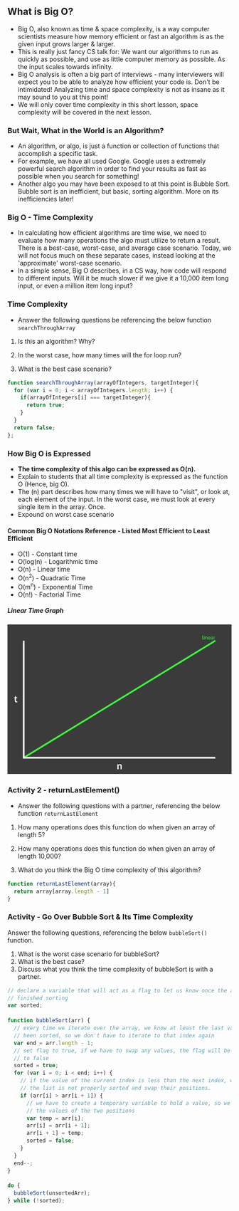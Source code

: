 ## What is Big O?
* Big O, also known as time & space complexity, is a way computer scientists measure how memory efficient or fast an algorithm is as the given input grows larger & larger.
* This is really just fancy CS talk for: We want our algorithms to run as quickly as possible, and use as little computer memory as possible. As the input scales towards infinity.
* Big O analysis is often a big part of interviews - many interviewers will expect you to be able to analyze how efficient your code is. Don't be intimidated! Analyzing time and space complexity is not as insane as it may sound to you at this point!
* We will only cover time complexity in this short lesson, space complexity will be covered in the next lesson.

### But Wait, What in the World is an Algorithm?
* An algorithm, or algo, is just a function or collection of functions that accomplish a specific task.
* For example, we have all used Google. Google uses a extremely powerful search algorithm in order to find your results as fast as possible when you search for something!
* Another algo you may have been exposed to at this point is Bubble Sort. Bubble sort is an inefficient, but basic, sorting algorithm. More on its inefficiencies later!

### Big O - Time Complexity
* In calculating how efficient algorithms are time wise, we need to evaluate how many operations the algo must utilize to return a result. There is a best-case, worst-case, and average case scenario. Today, we will not focus much on these separate cases, instead looking at the 'approximate' worst-case scenario.
* In a simple sense, Big O describes, in a CS way, how code will respond to different inputs. Will it be much slower if we give it a 10,000 item long input, or even a million item long input?

### Time Complexity
* Answer the following questions be referencing the below function `searchThroughArray`
1) Is this an algorithm? Why?

2) In the worst case, how many times will the for loop run?

3) What is the best case scenario?

```javascript
function searchThroughArray(arrayOfIntegers, targetInteger){
  for (var i = 0; i < arrayOfIntegers.length; i++) {
    if(arrayOfIntegers[i] === targetInteger){
      return true;
    }
  }
  return false;
};

```

### How Big O is Expressed
* **The time complexity of this algo can be expressed as O(n).**
* Explain to students that all time complexity is expressed as the function O (Hence, big O).
* The (n) part describes how many times we will have to "visit", or look at, each element of the input. In the worst case, we must look at every single item in the array. Once.
* Expound on worst case scenario

#### Common Big O Notations Reference - Listed Most Efficient to Least Efficient
* O(1) - Constant time
* O(log(n) - Logarithmic time
* O(n) - Linear time
* O(n<sup>2</sup>) - Quadratic Time
* O(m<sup>n</sup>) - Exponential  Time
* O(n!) - Factorial Time

##### Linear Time Graph
![Linear Time](linear-time.png)

### Activity 2 - returnLastElement()
  * Answer the following questions with a partner, referencing the below function `returnLastElement`
  1) How many operations does this function do when given an array of length 5?

  2) How many operations does this function do when given an array of length 10,000?

  2) What do you think the Big O time complexity of this algorithm?

```javascript
function returnLastElement(array){
  return array[array.length - 1]
}
```

### Activity - Go Over Bubble Sort & Its Time Complexity
Answer the following questions, referencing the below `bubbleSort()` function.
1) What is the worst case scenario for bubbleSort?
2) What is the best case?
3) Discuss what you think the time complexity of bubbleSort is with a partner.

```javascript
// declare a variable that will act as a flag to let us know once the array has
// finished sorting
var sorted;

function bubbleSort(arr) {
  // every time we iterate over the array, we know at least the last value has
  // been sorted, so we don't have to iterate to that index again
  var end = arr.length - 1;
  // set flag to true, if we have to swap any values, the flag will be then set
  // to false
  sorted = true;
  for (var i = 0; i < end; i++) {
    // if the value of the current index is less than the next index, we know
    // the list is not properly sorted and swap their positions.
    if (arr[i] > arr[i + 1]) {
      // we have to create a temporary variable to hold a value, so we can swap
      // the values of the two positions
      var temp = arr[i];
      arr[i] = arr[i + 1];
      arr[i + 1] = temp;
      sorted = false;
    }
  }
  end--;
}

do {
  bubbleSort(unsortedArr);
} while (!sorted);

```
